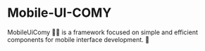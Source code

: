 # Mobile-UI-COMY
MobileUiComy 📱✨ is a framework focused on simple and efficient components for mobile interface development. 🚀 
